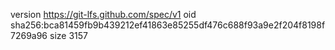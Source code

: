 version https://git-lfs.github.com/spec/v1
oid sha256:bca81459fb9b439212ef41863e85255df476c688f93a9e2f204f8198f7269a96
size 3157

